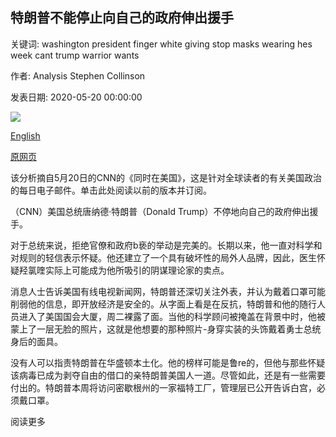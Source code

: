 ## 特朗普不能停止向自己的政府伸出援手

关键词: washington president finger white giving stop masks wearing hes week cant trump warrior wants

作者: Analysis Stephen Collinson

发表日期: 2020-05-20 00:00:00

![](https://cdn.cnn.com/cnnnext/dam/assets/200519165936-02-trump-cabinet-meeting-0519-super-tease.jpg)

[English](Trump%20can%27t%20stop%20giving%20the%20finger%20to%20his%20own%20government.md)

[原网页](https://edition.cnn.com/2020/05/20/world/meanwhile-in-america-may-20-intl/index.html)

该分析摘自5月20日的CNN的《同时在美国》，这是针对全球读者的有关美国政治的每日电子邮件。单击此处阅读以前的版本并订阅。

（CNN）美国总统唐纳德·特朗普（Donald Trump）不停地向自己的政府伸出援手。

对于总统来说，拒绝官僚和政府b亵的举动是完美的。长期以来，他一直对科学和对规则的轻信表示怀疑。他还建立了一个具有破坏性的局外人品牌，因此，医生怀疑羟氯喹实际上可能成为他所吸引的阴谋理论家的卖点。

消息人士告诉美国有线电视新闻网，特朗普还深切关注外表，并认为戴着口罩可能削弱他的信息，即开放经济是安全的。从字面上看是在反抗，特朗普和他的随行人员进入了美国国会大厦，周二裸露了面。当他的科学顾问被掩盖在背景中时，他被蒙上了一层无脸的照片，这就是他想要的那种照片-身穿实装的头饰戴着勇士总统身后的面具。

没有人可以指责特朗普在华盛顿本土化。他的榜样可能是鲁re的，但他与那些怀疑该病毒已成为剥夺自由的借口的亲特朗普美国人一道。尽管如此，还是有一些需要付出的。特朗普本周将访问密歇根州的一家福特工厂，管理层已公开告诉白宫，必须戴口罩。

阅读更多